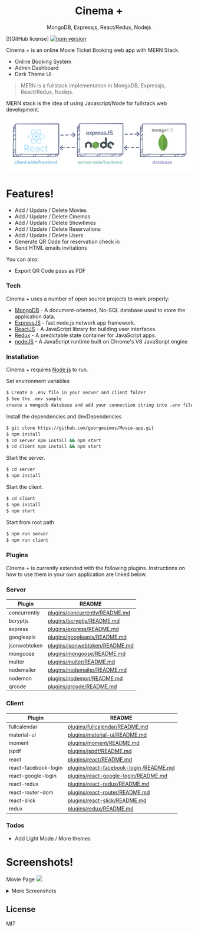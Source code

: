 <h1 align="center">
Cinema +
</h1>
<p align="center">
MongoDB, Expressjs, React/Redux, Nodejs
</p>

[![GitHub license] [![npm version](https://img.shields.io/npm/v/react.svg?style=flat)](https://www.npmjs.com/package/react) 

Cinema + is an online Movie Ticket Booking web app with MERN Stack.

  - Online Booking System
  - Admin Dashboard
  - Dark Theme UI


> MERN is a fullstack implementation in MongoDB, Expressjs, React/Redux, Nodejs.

MERN stack is the idea of using Javascript/Node for fullstack web development.

<img src="https://github.com/georgesimos/readme-assets/blob/master/cinema-plus/mern.png" />

# Features!

  - Add / Update / Delete Movies
  - Add / Update / Delete Cinemas
  - Add / Update / Delete Showtimes
  - Add / Update / Delete Reservations
  - Add / Update / Delete Users
  - Generate QR Code for reservation check in
  - Send HTML emails invitations 


You can also:
  - Export QR Code pass as PDF

### Tech
Cinema + uses a number of open source projects to work properly:
* [MongoDB](https://www.mongodb.com/) - A document-oriented, No-SQL database used to store the application data.
* [ExpressJS](https://expressjs.com/) - fast node.js network app framework.
* [ReactJS](https://reactjs.org/) - A JavaScript library for building user interfaces.
* [Redux](https://redux.js.org/) - A predictable state container for JavaScript apps.
* [nodeJS](https://nodejs.org/) - A JavaScript runtime built on Chrome's V8 JavaScript engine

### Installation

Cinema + requires [Node.js](https://nodejs.org/)  to run.

Set environment variables 

```sh
$ Create a .env file in your server and client folder
$ See the .env sample
create a mongodb database and add your connection string into .env file
```

Install the dependencies and devDependencies

```sh
$ git clone https://github.com/georgesimos/Movie-app.git
$ npm install
$ cd server npm install && npm start
$ cd client npm install && npm start
```
Start the server.

```sh
$ cd server 
$ npm install 
```

Start the client.

```sh
$ cd client 
$ npm install 
$ npm start
```

Start from root path
```sh
$ npm run server
$ npm run client
```

### Plugins

Cinema + is currently extended with the following plugins. Instructions on how to use them in your own application are linked below.

### Server


| Plugin | README |
| ------ | ------ |
| concurrently | [plugins/concurrently/README.md](https://github.com/kimmobrunfeldt/concurrently/blob/master/README.md) |
| bcryptjs | [plugins/bcryptjs/README.md](https://github.com/dcodeIO/bcrypt.js/blob/master/README.md) |
| express | [plugins/express/README.md](https://github.com/expressjs/express/blob/master/Readme.md) |
| googleapis | [plugins/googleapis/README.md](https://github.com/googleapis/googleapis/blob/master/README.md) |
| jsonwebtoken | [plugins/jsonwebtoken/README.md](https://github.com/auth0/node-jsonwebtoken/blob/master/README.md) |
| mongoose | [plugins/mongoose/README.md](https://github.com/Automattic/mongoose/blob/master/README.md) |
| multer | [plugins/multer/README.md](https://github.com/expressjs/multer/blob/master/README.md)|
| nodemailer | [plugins/nodemailer/README.md](https://github.com/nodemailer/nodemailer/blob/master/README.md) |
| nodemon | [plugins/nodemon/README.md](https://github.com/remy/nodemon/blob/master/README.md) |
| qrcode | [plugins/qrcode/README.md](https://github.com/soldair/node-qrcode/blob/master/README.md) |

### Client

| Plugin | README |
| ------ | ------ |
| fullcalendar | [plugins/fullcalendar/README.md](https://github.com/fullcalendar/fullcalendar/blob/master/README.md) |
| material-ui | [plugins/material-ui/README.md](https://github.com/mui-org/material-ui/blob/master/README.md) |
| moment | [plugins/moment/README.md](https://www.npmjs.com/package/@date-io/moment?activeTab=readme) |
| jspdf | [plugins/jspdf/README.md](https://github.com/MrRio/jsPDF) |
| react | [plugins/react/README.md](https://github.com/facebook/react/blob/master/README.md) |
| react-facebook-login | [plugins/react-facebook-login /README.md](https://github.com/keppelen/react-facebook-login/blob/master/README.md) |
| react-google-login | [plugins/react-google-login/README.md](https://www.npmjs.com/package/react-google-login) |
| react-redux | [plugins/react-redux/README.md](https://github.com/reduxjs/react-redux) |
| react-router-dom | [plugins/react-router/README.md](https://github.com/ReactTraining/react-router/blob/master/README.md) |
| react-slick | [plugins/react-slick/README.md](https://github.com/akiran/react-slick) |
| redux | [plugins/redux/README.md](https://github.com/reduxjs/redux)|

### Todos

 - Add Light Mode / More themes



# Screenshots! 

Movie Page
<img src="https://github.com/georgesimos/readme-assets/blob/master/cinema-plus/movie.png" />

<details>
  <summary>More Screenshots</summary>
  Booking Page
  <img src="https://github.com/georgesimos/readme-assets/blob/master/cinema-plus/booking.png" />

  Booking Invitations
  <img src="https://github.com/georgesimos/readme-assets/blob/master/cinema-plus/invitation.png" />

  Guest Dashboard Page
  <img src="https://github.com/georgesimos/readme-assets/blob/master/cinema-plus/guest-dashboard.png" />

  My Account Page
  <img src="https://github.com/georgesimos/readme-assets/blob/master/cinema-plus/my-account.png" />

  Admin Home Page
  <img src="https://github.com/georgesimos/readme-assets/blob/master/cinema-plus/admin-dashboard.png" />

  Admin Cinema Page
  <img src="https://github.com/georgesimos/readme-assets/blob/master/cinema-plus/admin-cinemas.png" />

  Admin Movie Page
  <img src="https://github.com/georgesimos/readme-assets/blob/master/cinema-plus/admin-movies.png" />

  Admin Reservation Page
  <img src="https://github.com/georgesimos/readme-assets/blob/master/cinema-plus/reservations.png" />

  Admin Reservation Calendar
  <img src="https://github.com/georgesimos/readme-assets/blob/master/cinema-plus/calendar.png" />
</details>



License
----

MIT
